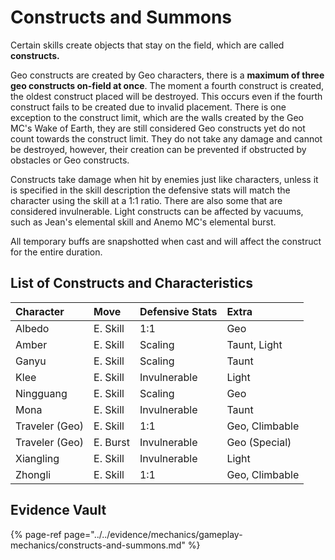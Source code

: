 # Constructs and Summons

Certain skills create objects that stay on the field, which are called **constructs.**

Geo constructs are created by Geo characters, there is a **maximum of three geo constructs on-field at once**. The moment a fourth construct is created, the oldest construct placed will be destroyed. This occurs even if the fourth construct fails to be created due to invalid placement. There is one exception to the construct limit, which are the walls created by the Geo MC's Wake of Earth, they are still considered Geo constructs yet do not count towards the construct limit. They do not take any damage and cannot be destroyed, however, their creation can be prevented if obstructed by obstacles or Geo constructs.

Constructs take damage when hit by enemies just like characters, unless it is specified in the skill description the defensive stats will match the character using the skill at a 1:1 ratio. There are also some that are considered invulnerable. Light constructs can be affected by vacuums, such as Jean's elemental skill and Anemo MC's elemental burst.

All temporary buffs are snapshotted when cast and will affect the construct for the entire duration.

## List of Constructs and Characteristics

| Character | Move | Defensive Stats | Extra |
| :--- | :--- | :--- | :--- |
| Albedo | E. Skill | 1:1 | Geo |
| Amber | E. Skill | Scaling | Taunt, Light |
| Ganyu | E. Skill | Scaling | Taunt |
| Klee | E. Skill | Invulnerable | Light |
| Ningguang | E. Skill | Scaling | Geo |
| Mona | E. Skill | Invulnerable | Taunt |
| Traveler \(Geo\) | E. Skill | 1:1 | Geo, Climbable |
| Traveler \(Geo\) | E. Burst | Invulnerable | Geo \(Special\) |
| Xiangling | E. Skill | Invulnerable | Light |
| Zhongli | E. Skill | 1:1 | Geo, Climbable |

## Evidence Vault

{% page-ref page="../../evidence/mechanics/gameplay-mechanics/constructs-and-summons.md" %}

